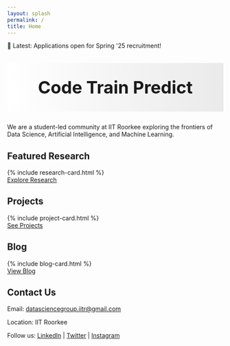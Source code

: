 ```yaml
---
layout: splash
permalink: /
title: Home
---
```



<style>
  .tagline {
    font-size: 2.5rem;
    font-weight: bold;
    text-align: center;
    margin-top: 2rem;
    background: linear-gradient(to right, #ffffff, #eaeaea);
    padding: 2rem 1rem;
  }
</style>



<div class="announcement-box">
  📢 Latest: Applications open for Spring '25 recruitment!
</div>

<h1 class="tagline">
  Code <span class="highlight-train">Train</span> Predict
</h1>

<p class="intro-text">
  We are a student-led community at IIT Roorkee exploring the frontiers of Data Science, Artificial Intelligence, and Machine Learning.
</p>

<section class="preview-section">
  <h2>Featured Research</h2>
  <div class="grid-container">
    {% include research-card.html %}
  </div>
  <a href="/research/" class="button-link">Explore Research</a>
</section>

<section class="preview-section">
  <h2>Projects</h2>
  <div class="grid-container">
    {% include project-card.html %}
  </div>
  <a href="/projects/" class="button-link">See Projects</a>
</section>

<section class="preview-section">
  <h2>Blog</h2>
  <div class="grid-container">
    {% include blog-card.html %}
  </div>
  <a href="/blogs/" class="button-link">View Blog</a>
</section>

<section class="contact-section">
  <h2>Contact Us</h2>
  <p>Email: <a href="mailto:datasciencegroup.iitr@gmail.com">datasciencegroup.iitr@gmail.com</a></p>
  <p>Location: IIT Roorkee</p>
  <p>
    Follow us: 
    <a href="https://linkedin.com">LinkedIn</a> |
    <a href="https://twitter.com">Twitter</a> |
    <a href="https://instagram.com">Instagram</a>
  </p>
</section>
